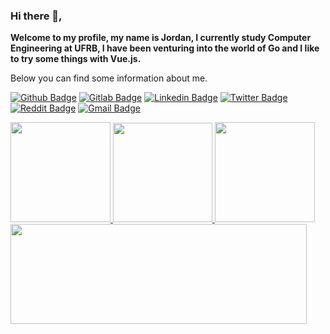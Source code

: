 ### Hi there 👋,

<div>
  <p>
     <b>Welcome to my profile, my name is Jordan, I currently study Computer Engineering at UFRB, I have been venturing into the world of Go and I like to try some things with Vue.js.</b>
  </p>
  <p>
    Below you can find some information about me.
  </p>
</div>

[![Github Badge](https://img.shields.io/badge/GitHub-100000?style=for-the-badge&logo=github&logoColor=white)](https://github.com/OliveiraJ)
[![Gitlab Badge](https://img.shields.io/badge/GitLab-330F63?style=for-the-badge&logo=gitlab&logoColor=white)](https://gitlab.com/OliveiraJordan)
[![Linkedin Badge](https://img.shields.io/badge/LinkedIn-0077B5?style=for-the-badge&logo=linkedin&logoColor=white)](www.linkedin.com/in/jordan-silva-oliveira-8b9306200)
[![Twitter Badge](https://img.shields.io/badge/Twitter-1DA1F2?style=for-the-badge&logo=twitter&logoColor=white)](https://twitter.com/JordanSOliveira)
[![Reddit Badge](https://img.shields.io/badge/Reddit-FF4500?style=for-the-badge&logo=reddit&logoColor=white)](https://www.reddit.com/user/JoOliveira)
[![Gmail Badge](https://img.shields.io/badge/Gmail-D14836?style=for-the-badge&logo=gmail&logoColor=white)](jordansilva102@gmail.com)

<div>
  <div>
    <a href="https://github.com/anuraghazra/github-readme-stats">
       <img height=160em src="https://github-readme-stats.vercel.app/api?username=OliveiraJ&count_private=true&show_icons=true&theme=chartreuse-dark&hide_border=true&include_all_commits=true" />
      <img height=159em src="https://github-readme-streak-stats.herokuapp.com?user=OliveiraJ&theme=chartreuse-dark&hide_border=true&date_format=M%20j%5B%2C%20Y%5D" />
      <img height=160em src="https://github-readme-stats.vercel.app/api/top-langs/?username=OliveiraJ&layout=compact&theme=chartreuse-dark&langs_count=10&hide_border=true"/>
   <img height=160em width=474em src="https://github-readme-stats.vercel.app/api/wakatime?username=JordanOliveira&theme=chartreuse-dark&hide_border=true" />
    </a>
  </div>
</div>
